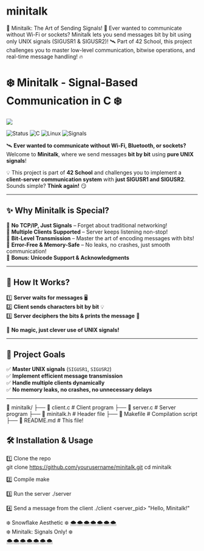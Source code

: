 # minitalk
🚀 Minitalk: The Art of Sending Signals! 🌟 Ever wanted to communicate without Wi-Fi or sockets? Minitalk lets you send messages bit by bit using only UNIX signals (SIGUSR1 &amp; SIGUSR2)! 🛰️ Part of 42 School, this project challenges you to master low-level communication, bitwise operations, and real-time message handling! 🔥

# ❄️ Minitalk - Signal-Based Communication in C ❄️

<img src="https://capsule-render.vercel.app/api?type=wave&color=gradient&height=150&section=header&text=Minitalk%20Project&fontSize=30&desc=Let%20it%20snow!%20❄️&descAlign=70"/>

![Status](https://img.shields.io/badge/Status-In%20Progress-blue?style=for-the-badge)
![C](https://img.shields.io/badge/C-00599C?style=for-the-badge&logo=c&logoColor=white)
![Linux](https://img.shields.io/badge/Linux-FCC624?style=for-the-badge&logo=linux&logoColor=black)
![Signals](https://img.shields.io/badge/Signals-SIGUSR1/SIGUSR2-red?style=for-the-badge)



🛰️ **Ever wanted to communicate without Wi-Fi, Bluetooth, or sockets?**  
Welcome to **Minitalk**, where we send messages **bit by bit** using **pure UNIX signals**!  

💡 This project is part of **42 School** and challenges you to implement a **client-server communication system** with **just SIGUSR1 and SIGUSR2**. Sounds simple? **Think again!** 😏  

---

## ✨ **Why Minitalk is Special?**  
🔹 **No TCP/IP, Just Signals** – Forget about traditional networking!  
🔹 **Multiple Clients Supported** – Server keeps listening non-stop!  
🔹 **Bit-Level Transmission** – Master the art of encoding messages with bits!  
🔹 **Error-Free & Memory-Safe** – No leaks, no crashes, just smooth communication!  
🔹 **Bonus: Unicode Support & Acknowledgments**  

---

## 📡 **How It Works?**  
1️⃣ **Server waits for messages** 🖥️  
2️⃣ **Client sends characters bit by bit** 💡  
3️⃣ **Server deciphers the bits & prints the message** 📝  

🔧 **No magic, just clever use of UNIX signals!**  

---

## 🎯 **Project Goals**  
✅ **Master UNIX signals** (`SIGUSR1`, `SIGUSR2`)  
✅ **Implement efficient message transmission**  
✅ **Handle multiple clients dynamically**  
✅ **No memory leaks, no crashes, no unnecessary delays**  

---

📂 minitalk/
 ├── 📄 client.c      # Client program
 ├── 📄 server.c      # Server program
 ├── 📄 minitalk.h    # Header file
 ├── 📄 Makefile      # Compilation script
 ├── 📄 README.md     # This file!


## 🛠️ **Installation & Usage**  
1️⃣ Clone the repo  
git clone https://github.com/yourusername/minitalk.git
cd minitalk

2️⃣ Compile
make

3️⃣ Run the server
./server

4️⃣ Send a message from the client
./client <server_pid> "Hello, Minitalk!"

❄️ Snowflake Aesthetic ❄️
🌨️🌨️🌨️🌨️🌨️🌨️🌨️  
❄️  Minitalk: Signals Only!  ❄️  
🌨️🌨️🌨️🌨️🌨️🌨️🌨️  
